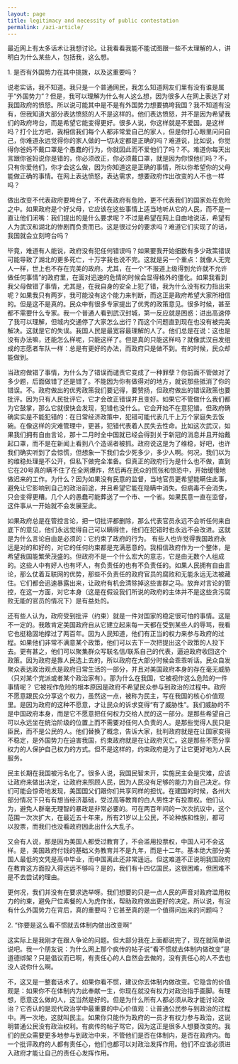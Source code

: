 ```yaml
---
layout: page
title: legitimacy and necessity of public contestation
permalink: /azi-article/
---
```


最近网上有太多话术让我想讨论。让我看看我能不能试图跟一些不太理解的人，讲明白为什么某些人，包括我，这么想。

1. 是否有外国势力在其中挑拨，以及这重要吗？

说老实话，我不知道。我只是一个普通网民，我怎么知道网友们里有没有谁是属于“外国势力”？但是，我可以理解为什么有人这么想，因为很多人在网上表达了对我国政府的愤怒。所以说可能其中是不是有外国势力想要搞垮我国？我不知道有没有，但我知道大部分表达愤怒的人不是这样的。他们表达愤怒，并不是因为希望我们的政府垮台，而是希望它能变得更好。很多人说，你这样就是不爱国。是这样吗？打个比方吧，我相信我们每个人都非常爱自己的家人，但是你打心眼里问问自己，你难道永远觉得你的家人做的一切决定都是正确的吗？难道说，比如说，你觉得你爸妈不戴口罩是个愚蠢的行为，你就因此而不爱他们了吗？不。难道你每天出言跟你爸妈说你是错的，你必须改正，你必须戴口罩，就是因为你恨他们吗？不，只有你爱他们，你才会这么做，因为你知道这是正确的事情，所以你希望你的父母能做正确的事情。在网上表达愤怒，表达需求，想要政府作出改变的人不也一样吗？

做出改变不代表政府要垮台了，不代表政府有危险，更不代表我们的国家处在危险之中。如果政府是个好父母，它应该在这些事情上适当地听从它的人民，而不是一直让他们闭嘴：我们提出的是什么要求呢？不过是希望在网上自由地说话，希望有人为武汉和湖北的惨剧而负责而已。这是很过分的要求吗？难道它们实现了的话，我国就会立刻垮台吗？

毕竟，难道有人能说，政府没有犯任何错误吗？如果要我开始细数有多少政策错误可能导致了湖北的更多死亡，十万字我也说不完。这就是另一个重点：就像人无完人一样，世上也不存在完美的政府。尤其，在一个“不报道上级得到允许就不允许做任何事情”的政府里，在面对迅速的危情的时候会显得格外的僵化。如果我看到我父母做错了事情，尤其是，在我自身的安全上犯了错，我为什么没有权力指出来呢？如果我只有两岁，我可能没有这个能力来判断，而这正是政府希望大家所相信的。但是这不是真的。民众中有很多专家提出了优秀的政策意见。很多时候，甚至都不需要什么专家。我一个普通人看到武汉封城，第一反应就是困惑：进出高速停了我可以理解，但城内交通停了大家怎么出行？而这个问题直到现在也没有被完美解决。这就是它的失误。我国人民是最宽容最理解的人了。他们总是在说：这也是没有办法嘛，还能怎么样呢，只能这样了。但是真的只能这样吗？就像武汉自发组成的志愿者车队一样：总是有更好的办法，而政府只是做不到。有的时候，民众却能做到。

当政府做错了事情，为什么为了错误而谴责它变成了一种罪孽？你前面不管做对了多少题，后面做错了还是错了。不能因为你有做得对的地方，就说那些抵消了你的错误。不。政府做出的优秀政策我们要记得，要赞扬，但政府做出的错误政策也要批评。因为只有人民批评它，它才会改正错误并且变好。如果它不管做什么我们都为它鼓掌，那么它就很快会发现，犯错也没什么。它会开始不在意犯错。但政府确确实实是不能犯错的：在日常经济政策中，犯错可能代表几千上万个家庭失去饭碗。在像这样的灾难管理中，更甚，犯错代表着人民失去性命。比如这次武汉，如果我们拥有自由言论，那十二月时全中国就已经会得到关于新冠的消息并且开始戴起口罩，而不是在新闻上看到八个造谣者被抓。政府说这是为了维稳，好吧，也许我们确实听到了会惊慌，但想象一下我们会少死多少，多少人啊。何况，我们以为的维稳处理是不公开，但私下做完全准备。但真正的政府行为是什么也不做，直到它在20号真的瞒不住了在全网爆炸，然后再在民众的慌张和惊恐中，开始缓慢地做迟来的工作。为什么？因为如果没有民意的监督，当地官员更希望能瞒住此事，避免让它影响到自己的政治前途，并且希望它能在隐瞒中消失。但病毒不会消失，只会变得更糟。几个人的愚蠢可能葬送了一个市、一个省。如果民意一直在监督，这件事从一开始就不会发展至此。

如果政府总是在管控言论，把一切批评都删除，那么代表官员永远不会听任何来自底下的意见，他们永远觉得自己可以瞒得住，他们在犯错时也永远不会改进。这就是为什么言论自由是必须的：它约束了政府的行为。
有些人也许觉得我国政府永远是对的和好的，对它的任何约束都是充满恶意的。我相信政府作为一个整体，是希望我国能繁荣茂盛的。但政府不是一个什么宏大的意志，它是由无数个人组成的。这些人中有好人也有坏人，有负责任的也有不负责任的。如果人民拥有自由言论，那么仗着互联网的优势，那些不负责任的政府官员的腐败和无能永远无法被藏住。它们都会迅速暴露出来，让政府有机会清除掉这些害群之马。放弃对言论的管控，在这一方面，对它本身（这是在假设我们所说的政府的主体并不是这些贪污腐败无能的官员的情况下）是有益处的。

还有些人认为，政府受到批评（约束）就是一件对国家的稳定很可怕的事情。这是不一定的。我敢肯定美国政府自从它建立起来每一天都在受到某些人的辱骂，我看它也挺稳固地撑过了两百年。因为人民知道，他们有正当的权力来参与政府的过程。如果他们非常不满意某个政策，他们可以去下一次把提出这个政策的人投下去。更有甚之，他们可以聚集群众写联名信/联系自己的代表，逼迫政府收回这个政策。因为政府是靠人民选上去的，所以政府在大部分时候会乖乖听话。民众自发聚众表达政治观点是政府日常生活的一部分，并且对美国政府本身的存在毫无威胁（只对某个党派或者某个政治家有）。那为什么在我国，它被视作这么危险的一件事情呢？
它被视作危险的根本原因是政府不希望民众参与到政治的过程中。政府不愿意跟民众分享这个权力，虽然这一点，被称为民主，写在我国的核心价值观里。是因为政府的这种不愿意，才让民众的诉求变得“有了威胁性”。我们威胁的不是中国政府本身，而是它不愿意把任何权力交给人民的这一部分。是那些希望自己可以永远坐在统治阶级的位置上而不需要对任何人负责的人。是那些觉得人民只是臣民，而不是公民的人。他们替换了概念，告诉大家，批判政府就是在让国家变得不稳定，是外国势力在迫害我国，约束政府就是在让政府灭亡。这是那些不愿分享权力的人保护自己权力的方式。但不是这样的，约束政府是为了让它更好地为人民服务。

民主长期在我国被污名化了。很多人说，我国民智未开，实施民主会是灾难，应该让政府来做出决定，让政府来照顾人民，因为人民没有足够的能力为自己决定。你们可能会惊奇地发现，美国国父们跟你们共享同样的担忧。在建国的时候，各州大部分情况下只有有想当经济基础，受过高等教育的白人男性才有投票权。他们认为，避免人群毫无理智的暴政是非常必要的。可在两百年间的一次次抗议中，这个范围一次次扩大，在最近五十年来，所有21岁以上公民，不论种族和性别，都可以投票，而我们也没看政府因此出什么大乱子。

又会有人说，那是因为美国人都受过教育了，不会滥用投票权，中国人可不会这样。是，美国政府付钱的基础义务教育并不是九年，而是十二年。基本绝大部分美国人最低的文凭是高中毕业，而中国离此还非常遥远。但这难道不正说明我国政府在教育这方面投入得远远不够吗？是的，我们有十四亿国民，这很困难，但困难不是不去尝试的理由。

更何况，我们并没有在要求选举呀。我们想要的只是一点人民的声音对政府滥用权力的约束，避免尸位素餐的人为虎作伥，帮助政府做出更好的决定。所以说，有没有什么外国势力在背后，真的重要吗？它甚至真的是一个值得问出来的问题吗？


2. “你要是这么看不惯就去体制内做出改变啊”

这实际上是我刚才在跟人争论的问题。但大部分我在上面都说完了，现在就简单说说吧。我一个朋友说：为什么网上那个疯传的帖子说“看不惯就去体制内做改变”是道德绑架？只是倡议而已啊，有责任心的人自然会去做的，没有责任心的人不去也没人说你什么啊。

不，这又是一整套话术了。如果你看不惯，建议你去体制内做改变。它隐含的价值观是：如果你不在体制内为此奉献一生，你现在就没有权力对政治指手画脚。有理想，愿意这么做的人，这当然是好的。但是为什么所有人都必须从政才能讨论政治？它否认的是现代政治学中最重要的中心价值观：让普通公民参与到政治的过程中。再一次地，这就叫民主。如果你只能作为政府的一员才有权力参与政治，这说明普通公民没有政治权利。有疯传的帖子骂它，因为这正是很多人想要改变的。我们的民众需要更多地参与到政治中来，不管他们是否在体制内，是否在政府内。每一个批评政府的人都有责任心，他们也都可以对政治发挥作用。他们不应该必须进入政府才能让自己的责任心发挥作用。 
